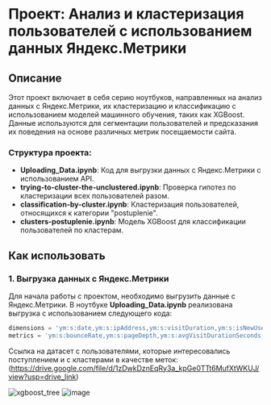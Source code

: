 # Проект: Анализ и кластеризация пользователей с использованием данных Яндекс.Метрики

## Описание

Этот проект включает в себя серию ноутбуков, направленных на анализ данных с Яндекс.Метрики, их кластеризацию и классификацию с использованием моделей машинного обучения, таких как XGBoost. Данные используются для сегментации пользователей и предсказания их поведения на основе различных метрик посещаемости сайта.

### Структура проекта:

- **Uploading_Data.ipynb**: Код для выгрузки данных с Яндекс.Метрики с использованием API.
- **trying-to-cluster-the-unclustered.ipynb**: Проверка гипотез по кластеризации всех пользователей разом.
- **classification-by-cluster.ipynb**: Кластеризация пользователей, относящихся к категории "postuplenie".
- **clusters-postuplenie.ipynb**: Модель XGBoost для классификации пользователей по кластерам.

## Как использовать

### 1. Выгрузка данных с Яндекс.Метрики

Для начала работы с проектом, необходимо выгрузить данные с Яндекс.Метрики. В ноутбуке **Uploading_Data.ipynb** реализована выгрузка с использованием следующего кода:

```python
dimensions = 'ym:s:date,ym:s:ipAddress,ym:s:visitDuration,ym:s:isNewUser,ym:s:daysSinceFirstVisit,ym:s:userVisitsPeriod,ym:s:previousVisitDate,ym:s:ageInterval,ym:s:regionArea,ym:s:userVisits'
metrics = 'ym:s:bounceRate,ym:s:pageDepth,ym:s:avgVisitDurationSeconds,ym:s:pageviews'
```
Ссылка на датасет с пользователями, которые интересовались поступлением и с кластерами в качестве меток: (https://drive.google.com/file/d/1zDwkDznEqRy3a_kpGe0TTt6MufXtWKUJ/view?usp=drive_link)

![xgboost_tree](https://github.com/user-attachments/assets/922f6638-fb38-4da8-9519-d2f153bcbe81)
![image](https://github.com/user-attachments/assets/04a80b57-b492-406d-8e1a-f2f9a51f4c7b)
